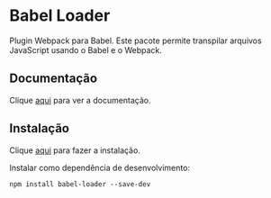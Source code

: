 # Babel Loader

Plugin Webpack para Babel. Este pacote permite transpilar arquivos JavaScript usando o Babel e o Webpack.

## Documentação

Clique [aqui](https://github.com/babel/babel-loader) para ver a documentação.

## Instalação

Clique [aqui](https://www.npmjs.com/package/babel-loader) para fazer a instalação.

Instalar como dependência de desenvolvimento:

```
npm install babel-loader --save-dev
```